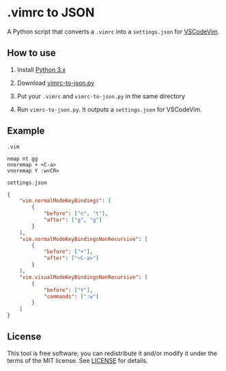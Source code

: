 # .vimrc to JSON

A Python script that converts a `.vimrc` into a `settings.json` for [VSCodeVim](https://github.com/VSCodeVim/Vim).

## How to use

1. Install [Python 3.x](https://www.python.org/downloads/)

2. Download [vimrc-to-json.py](vimrc-to-json.py)

3. Put your `.vimrc` and `vimrc-to-json.py` in the same directory

4. Run `vimrc-to-json.py`. It outputs a `settings.json` for VSCodeVim.

## Example

`.vim`
```vim
nmap nt gg
nnoremap + <C-a>
vnoremap Y :w<CR>
```

`settings.json`
```json
{
	"vim.normalModeKeyBindings": [
		{
			"before": ["n", "t"],
			"after": ["g", "g"]
		}
	],
	"vim.normalModeKeyBindingsNonRecursive": [
		{
			"before": ["+"],
			"after": ["<C-a>"]
		}
	],
	"vim.visualModeKeyBindingsNonRecursive": [
		{
			"before": ["Y"],
			"commands": [":w"]
		}
	]
}
```

## License

This tool is free software; you can redistribute it and/or modify it under the terms of the MIT license. See [LICENSE](LICENSE) for details.